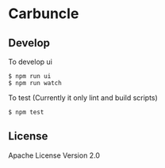 Carbuncle
===================

Develop
---------

To develop ui
```
$ npm run ui
$ npm run watch
```

To test (Currently it only lint and build scripts)
```
$ npm test
```

License
---------
Apache License Version 2.0
